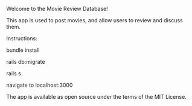 Welcome to the Movie Review Database!

This app is used to post movies, and allow users to review and discuss them.

Instructions:

bundle install

rails db:migrate

rails s

navigate to localhost:3000

The app is available as open source under the terms of the MIT License.

